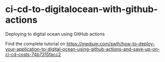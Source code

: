 # ci-cd-to-digitalocean-with-github-actions
Deploying to digital ocean using GitHub actions

Find the complete tutorial on https://medium.com/swlh/how-to-deploy-your-application-to-digital-ocean-using-github-actions-and-save-up-on-ci-cd-costs-74b7315facc2
